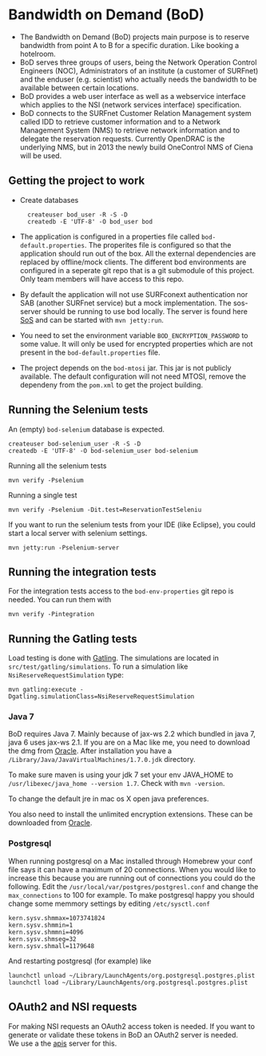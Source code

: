 # Bandwidth on Demand (BoD) #

* The Bandwidth on Demand (BoD) projects main purpose is to reserve bandwidth from point A to B for a specific duration. Like booking a hotelroom.
* BoD serves three groups of users, being the Network Operation Control Engineers (NOC), Administrators of an institute (a customer of SURFnet) and the enduser (e.g. scientist) who actually needs the bandwidth to be available between certain locations.
* BoD provides a web user interface as well as a webservice interface which applies to the NSI (network services interface) specification.
* BoD connects to the SURFnet Customer Relation Management system called IDD to retrieve customer information and to a Network Management System (NMS) to retrieve network information and to delegate the reservation requests. Currently OpenDRAC is the underlying NMS, but in 2013 the newly build OneControl NMS of Ciena will be used.

## Getting the project to work ##
* Create databases

        createuser bod_user -R -S -D
        createdb -E 'UTF-8' -O bod_user bod

* The application is configured in a properties file called `bod-default.properties`. The properites file is configured so that the application should run out of the box. All the external dependencies are replaced by offline/mock clients. The different bod environments are configured in a seperate git repo that is a git submodule of this project. Only team members will have access to this repo.
* By default the application will not use SURFconext authentication nor SAB (another SURFnet service) but a mock implementation. The sos-server should be running to use bod locally. The server is found here [SoS][sos] and can be started with `mvn jetty:run`.
* You need to set the environment variable `BOD_ENCRYPTION_PASSWORD` to some value. It will only be used for encrypted properties which are not present in the `bod-default.properties` file.
* The project depends on the `bod-mtosi` jar. This jar is not publicly available. The default configuration will not need MTOSI, remove the dependeny from the `pom.xml` to get the project building.

## Running the Selenium tests ##
An (empty) `bod-selenium` database is expected.

    createuser bod-selenium_user -R -S -D
    createdb -E 'UTF-8' -O bod-selenium_user bod-selenium

Running all the selenium tests

    mvn verify -Pselenium

Running a single test

    mvn verify -Pselenium -Dit.test=ReservationTestSeleniu

If you want to run the selenium tests from your IDE (like Eclipse), you could start a local server with selenium settings.

    mvn jetty:run -Pselenium-server

## Running the integration tests ##
For the integration tests access to the `bod-env-properties` git repo is needed. You can run them with

    mvn verify -Pintegration

## Running the Gatling tests ##
Load testing is done with [Gatling][gatling]. The simulations are located in `src/test/gatling/simulations`.
To run a simulation like `NsiReserveRequestSimulation` type:

    mvn gatling:execute -Dgatling.simulationClass=NsiReserveRequestSimulation

### Java 7 ###
BoD requires Java 7. Mainly because of jax-ws 2.2 which bundled in java 7, java 6 uses jax-ws 2.1. If you are on a Mac like me, you need to download the dmg from [Oracle](http://www.oracle.com/technetwork/java/javase/downloads/index.html). After installation you have a `/Library/Java/JavaVirtualMachines/1.7.0.jdk` directory.

To make sure maven is using your jdk 7 set your env JAVA_HOME to ``/usr/libexec/java_home --version 1.7``. Check with `mvn -version`.

To change the default jre in mac os X open java preferences.

You also need to install the unlimited encryption extensions. These can be downloaded from [Oracle](http://www.oracle.com/technetwork/java/javase/downloads/jce-7-download-432124.html).

### Postgresql
When running postgresql on a Mac installed through Homebrew your conf file says it can have a maximum of 20 connections. When you would like to increase this because you are running out of connections you could do the following. Edit the `/usr/local/var/postgres/postgresl.conf` and change the `max_connections` to 100 for example. 
To make postgresql happy you should change some memmory settings by editing `/etc/sysctl.conf`

    kern.sysv.shmmax=1073741824
    kern.sysv.shmmin=1
    kern.sysv.shmmni=4096
    kern.sysv.shmseg=32
    kern.sysv.shmall=1179648

And restarting postgresql (for example) like

    launchctl unload ~/Library/LaunchAgents/org.postgresql.postgres.plist
    launchctl load ~/Library/LaunchAgents/org.postgresql.postgres.plist

## OAuth2 and NSI requests ##

For making NSI requests an OAuth2 access token is needed. If you want to generate or validate these tokens in BoD an OAuth2 server is needed.  
We use a the [apis][apis] server for this.

[jasypt]: http://www.jasypt.org/
[opendrac]: https://www.opendrac.org/
[opendrac-app]: http://drac.surfnet.nl:8443/
[sos]: https://github.com/BandwidthOnDemand/sos-server
[gatling]: http://gatling-tool.org
[apis]: https://github.com/OpenConextApps/apis
